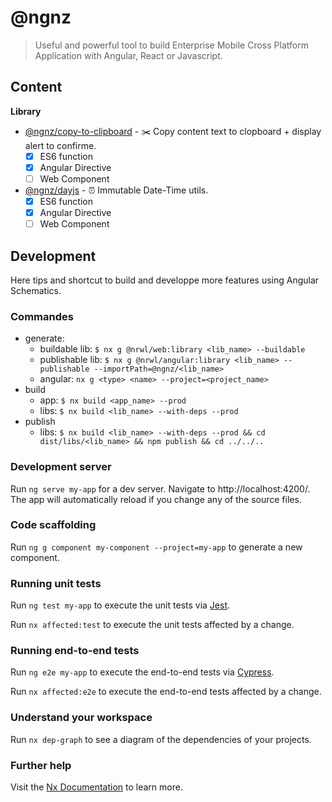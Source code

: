 # @ngnz

> Useful and powerful tool to build Enterprise Mobile Cross Platform Application with Angular, React or Javascript. 

## Content

**Library**
- [@ngnz/copy-to-clipboard](libs/copy-to-clipboard/README.md) - ✂️ Copy content text to clopboard + display alert to confirme.
  - [x] ES6 function
  - [x] Angular Directive
  - [ ] Web Component

- [@ngnz/dayjs](libs/dayjs/README.md) - ⏰ Immutable Date-Time utils.
  - [x] ES6 function
  - [x] Angular Directive
  - [ ] Web Component

## Development
Here tips and shortcut to build and developpe more features using Angular Schematics.
### Commandes
- generate:
  - buildable lib: `$ nx g @nrwl/web:library <lib_name> --buildable`
  - publishable lib: `$ nx g @nrwl/angular:library <lib_name> --publishable --importPath=@ngnz/<lib_name>`
  - angular: `nx g <type> <name> --project=<project_name>`
- build 
  - app: `$ nx build <app_name> --prod`
  - libs: `$ nx build <lib_name> --with-deps --prod`
- publish
  - libs: `$ nx build <lib_name> --with-deps --prod && cd dist/libs/<lib_name> && npm publish && cd ../../..`


### Development server

Run `ng serve my-app` for a dev server. Navigate to http://localhost:4200/. The app will automatically reload if you change any of the source files.

### Code scaffolding

Run `ng g component my-component --project=my-app` to generate a new component.

### Running unit tests

Run `ng test my-app` to execute the unit tests via [Jest](https://jestjs.io).

Run `nx affected:test` to execute the unit tests affected by a change.

### Running end-to-end tests

Run `ng e2e my-app` to execute the end-to-end tests via [Cypress](https://www.cypress.io).

Run `nx affected:e2e` to execute the end-to-end tests affected by a change.

### Understand your workspace

Run `nx dep-graph` to see a diagram of the dependencies of your projects.

### Further help

Visit the [Nx Documentation](https://nx.dev/angular) to learn more.